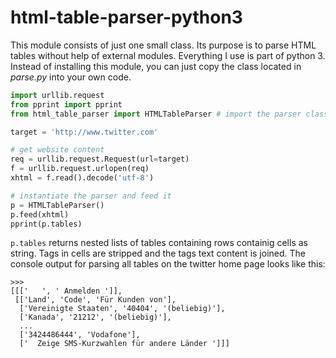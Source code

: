 html-table-parser-python3
=========================

This module consists of just one small class. Its purpose is to parse HTML tables without help of external modules. Everything I use is part of python 3. Instead of installing this module, you can just copy the class located in *parse.py* into your own code.

```python
import urllib.request
from pprint import pprint
from html_table_parser import HTMLTableParser # import the parser class somehow

target = 'http://www.twitter.com'

# get website content
req = urllib.request.Request(url=target)
f = urllib.request.urlopen(req)
xhtml = f.read().decode('utf-8')

# instantiate the parser and feed it
p = HTMLTableParser()
p.feed(xhtml)
pprint(p.tables)
```

`p.tables` returns nested lists of tables containing rows containig cells as string. Tags in cells are stripped and the tags text content is joined. The console output for parsing all tables on the twitter home page looks like this:

```
>>> 
[[['   ', ' Anmelden ']],
 [['Land', 'Code', 'Für Kunden von'],
  ['Vereinigte Staaten', '40404', '(beliebig)'],
  ['Kanada', '21212', '(beliebig)'],
  ...
  ['3424486444', 'Vodafone'],
  ['  Zeige SMS-Kurzwahlen für andere Länder ']]]
```
